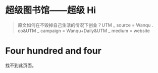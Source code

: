 # 超级图书馆——超级 Hi

> 原文如何在不毁掉自己生活的情况下创业？UTM _ source = Wanqu . co&UTM _ campaign = Wanqu+Daily&UTM _ medium = website

# Four hundred and four

找不到此页面。